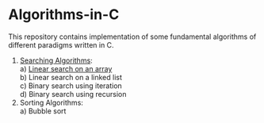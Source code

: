 # Algorithms-in-C
This repository contains implementation of some fundamental algorithms of different paradigms written in C. </br >
1. [Searching Algorithms](https://github.com/RakhshandaMujib/Algorithms-in-C/tree/main/01%20Searching%20Algorithms):<br />
<space> <space> a) [Linear search on an array](https://github.com/RakhshandaMujib/Algorithms-in-C/blob/main/01%20Searching%20Algorithms/01%20Linear%20search%20on%20an%20array.c) <br />
<space> <space> b) Linear search on a linked list<br />
<space> <space> c) Binary search using iteration<br />
<space> <space> d) Binary search using recursion <br />
2. Sorting Algorithms: <br/>
  a) Bubble sort
